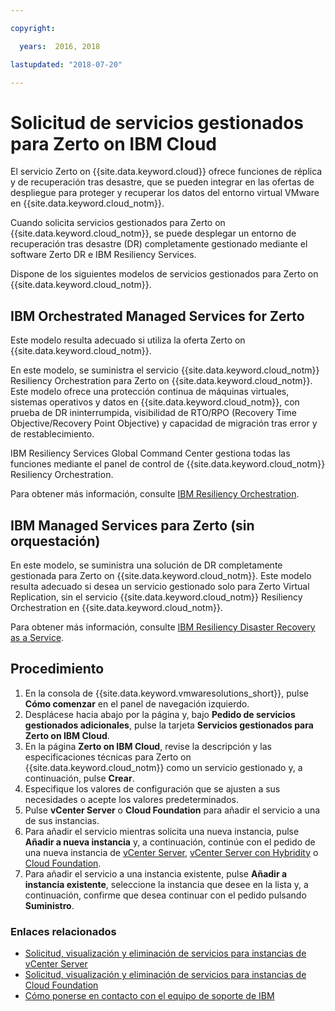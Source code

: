 ```yaml
---

copyright:

  years:  2016, 2018

lastupdated: "2018-07-20"

---
```


# Solicitud de servicios gestionados para Zerto on IBM Cloud

El servicio Zerto on {{site.data.keyword.cloud}} ofrece funciones de réplica y de recuperación tras desastre, que se pueden integrar en las ofertas de despliegue para proteger y recuperar los datos del entorno virtual VMware en {{site.data.keyword.cloud_notm}}.

Cuando solicita servicios gestionados para Zerto on {{site.data.keyword.cloud_notm}}, se puede desplegar un entorno de recuperación tras desastre (DR) completamente gestionado mediante el software Zerto DR e IBM Resiliency Services.

Dispone de los siguientes modelos de servicios gestionados para Zerto on {{site.data.keyword.cloud_notm}}.

## IBM Orchestrated Managed Services for Zerto

Este modelo resulta adecuado si utiliza la oferta Zerto on {{site.data.keyword.cloud_notm}}.

En este modelo, se suministra el servicio {{site.data.keyword.cloud_notm}} Resiliency Orchestration para Zerto on {{site.data.keyword.cloud_notm}}. Este modelo ofrece una protección continua de máquinas virtuales, sistemas operativos y datos en {{site.data.keyword.cloud_notm}}, con prueba de DR ininterrumpida, visibilidad de RTO/RPO (Recovery Time Objective/Recovery Point Objective) y capacidad de migración tras error y de restablecimiento.

IBM Resiliency Services Global Command Center gestiona todas las funciones mediante el panel de control de {{site.data.keyword.cloud_notm}} Resiliency Orchestration.

Para obtener más información, consulte [IBM Resiliency Orchestration](https://www.ibm.com/us-en/marketplace/disaster-recovery-orchestration).

## IBM Managed Services para Zerto (sin orquestación)

En este modelo, se suministra una solución de DR completamente gestionada para Zerto on {{site.data.keyword.cloud_notm}}. Este modelo resulta adecuado si desea un servicio gestionado solo para Zerto Virtual Replication, sin el servicio {{site.data.keyword.cloud_notm}} Resiliency Orchestration en {{site.data.keyword.cloud_notm}}.

Para obtener más información, consulte [IBM Resiliency Disaster Recovery as a Service](https://www.ibm.com/us-en/marketplace/disaster-recovery-as-a-service#product-header-top).

## Procedimiento

1. En la consola de {{site.data.keyword.vmwaresolutions_short}}, pulse **Cómo comenzar** en el panel de navegación izquierdo.
2. Desplácese hacia abajo por la página y, bajo **Pedido de servicios gestionados adicionales**, pulse la tarjeta **Servicios gestionados para Zerto on IBM Cloud**.
3. En la página **Zerto on IBM Cloud**, revise la descripción y las especificaciones técnicas para Zerto on {{site.data.keyword.cloud_notm}} como un servicio gestionado y, a continuación, pulse **Crear**.
4. Especifique los valores de configuración que se ajusten a sus necesidades o acepte los valores predeterminados.
5. Pulse **vCenter Server** o **Cloud Foundation** para añadir el servicio a una de sus instancias.
6. Para añadir el servicio mientras solicita una nueva instancia, pulse **Añadir a nueva instancia** y, a continuación, continúe con el pedido de una nueva instancia de [vCenter Server](../vcenter/vc_orderinginstance.html), [vCenter Server con Hybridity](../vcenter/vc_hybrid_orderinginstance.html) o [Cloud Foundation](../sddc/sd_orderinginstance.html).
7. Para añadir el servicio a una instancia existente, pulse **Añadir a instancia existente**, seleccione la instancia que desee en la lista y, a continuación, confirme que desea continuar con el pedido pulsando **Suministro**.

### Enlaces relacionados

* [Solicitud, visualización y eliminación de servicios para instancias de vCenter Server](../vcenter/vc_addingremovingservices.html)
* [Solicitud, visualización y eliminación de servicios para instancias de Cloud Foundation](../sddc/sd_addingremovingservices.html)
* [Cómo ponerse en contacto con el equipo de soporte de IBM](../vmonic/trbl_support.html)
